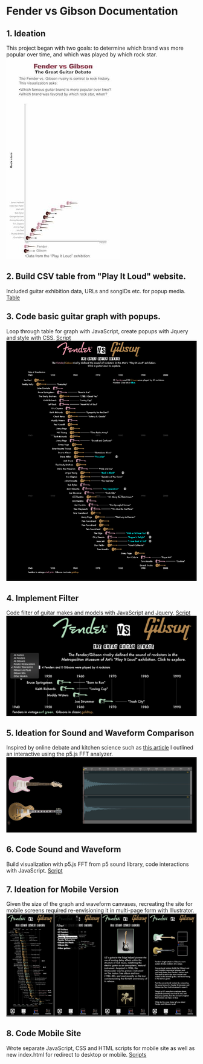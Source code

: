 # Fender vs Gibson Documentation
## 1. Ideation 
This project began with two goals: to determine which brand was more popular over time, and which was played by which rock star.\
![Sketch](https://github.com/dangrunebaum/dangrunebaum.github.io/blob/master/met-qual/FENDER_VS_GIBSON_SKETCH.jpg)

## 2. Build CSV table from "Play It Loud" website.
Included guitar exhibition data, URLs and songIDs etc. for popup media. 
[Table](https://github.com/dangrunebaum/dangrunebaum.github.io/blob/master/met-interactive/data/guitars.csv)

## 3. Code basic guitar graph with popups. 
Loop through table for graph with JavaScript, create popups with Jquery and style with CSS.
[Script](https://github.com/dangrunebaum/dangrunebaum.github.io/blob/master/met-qual/guitars.js)
![Graph](https://github.com/dangrunebaum/dangrunebaum.github.io/blob/master/met-qual/FENDER_VS_GIBSON_FINAL.png) 

## 4. Implement Filter
Code filter of guitar makes and models with JavaScript and Jquery.
[Script](https://github.com/dangrunebaum/dangrunebaum.github.io/blob/master/met-int/guitars.js)
![Filter view](https://github.com/dangrunebaum/dangrunebaum.github.io/blob/master/fender-vs-gibson/filter_view.png)

## 5. Ideation for Sound and Waveform Comparison 
Inspired by online debate and kitchen science such as [this article](https://www.cycfi.com/2013/11/sustain-myth-science/) I outlined an interactive using the p5.js FFT analyzer. ![Sound sketch](https://github.com/dangrunebaum/dangrunebaum.github.io/blob/master/fender-vs-gibson/waveform_ideation.png) 

## 6. Code Sound and Waveform 
Build visualization with p5.js FFT from p5 sound library, code interactions with JavaScript.
[Script](https://github.com/dangrunebaum/dangrunebaum.github.io/blob/master/met-int/guitars.js)

## 7. Ideation for Mobile Version 
Given the size of the graph and waveform canvases, recreating the site for mobile screens required re-envisioning it in multi-page form with Illustrator.
![Sketch](https://github.com/dangrunebaum/dangrunebaum.github.io/blob/master/fender-vs-gibson/mobile_ideation.png)

## 8. Code Mobile Site
Wrote separate JavaScript, CSS and HTML scripts for mobile site as well as new index.html for redirect to desktop or mobile. 
[Scripts](https://github.com/dangrunebaum/dangrunebaum.github.io/tree/master/fender-vs-gibson/met-mobile)

